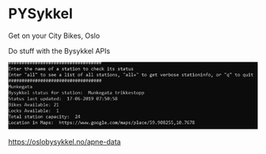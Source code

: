 # PYSykkel
Get on your City Bikes, Oslo

Do stuff with the Bysykkel APIs

![alt text](https://github.com/Grue91/PYSykkel/blob/master/Img1.jpg)

https://oslobysykkel.no/apne-data